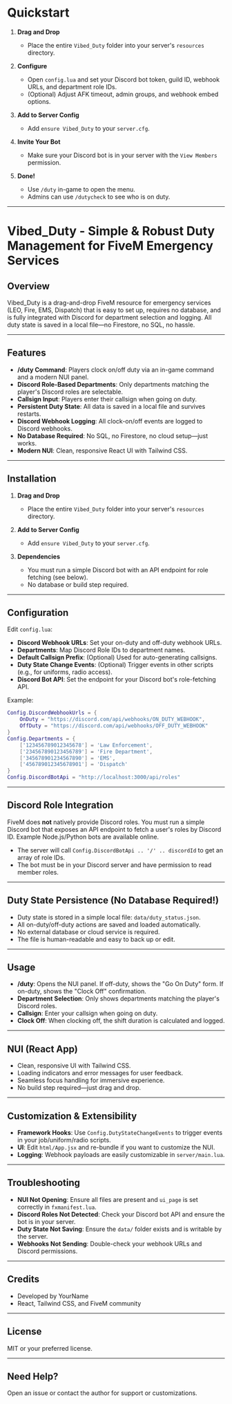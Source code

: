 # Quickstart

1. **Drag and Drop**
   - Place the entire `Vibed_Duty` folder into your server's `resources` directory.

2. **Configure**
   - Open `config.lua` and set your Discord bot token, guild ID, webhook URLs, and department role IDs.
   - (Optional) Adjust AFK timeout, admin groups, and webhook embed options.

3. **Add to Server Config**
   - Add `ensure Vibed_Duty` to your `server.cfg`.

4. **Invite Your Bot**
   - Make sure your Discord bot is in your server with the `View Members` permission.

5. **Done!**
   - Use `/duty` in-game to open the menu.
   - Admins can use `/dutycheck` to see who is on duty.

---

# Vibed_Duty - Simple & Robust Duty Management for FiveM Emergency Services

## Overview

Vibed_Duty is a drag-and-drop FiveM resource for emergency services (LEO, Fire, EMS, Dispatch) that is easy to set up, requires no database, and is fully integrated with Discord for department selection and logging. All duty state is saved in a local file—no Firestore, no SQL, no hassle.

---

## Features

- **/duty Command**: Players clock on/off duty via an in-game command and a modern NUI panel.
- **Discord Role-Based Departments**: Only departments matching the player's Discord roles are selectable.
- **Callsign Input**: Players enter their callsign when going on duty.
- **Persistent Duty State**: All data is saved in a local file and survives restarts.
- **Discord Webhook Logging**: All clock-on/off events are logged to Discord webhooks.
- **No Database Required**: No SQL, no Firestore, no cloud setup—just works.
- **Modern NUI**: Clean, responsive React UI with Tailwind CSS.

---

## Installation

1. **Drag and Drop**
   - Place the entire `Vibed_Duty` folder into your server's `resources` directory.

2. **Add to Server Config**
   - Add `ensure Vibed_Duty` to your `server.cfg`.

3. **Dependencies**
   - You must run a simple Discord bot with an API endpoint for role fetching (see below).
   - No database or build step required.

---

## Configuration

Edit `config.lua`:

- **Discord Webhook URLs**: Set your on-duty and off-duty webhook URLs.
- **Departments**: Map Discord Role IDs to department names.
- **Default Callsign Prefix**: (Optional) Used for auto-generating callsigns.
- **Duty State Change Events**: (Optional) Trigger events in other scripts (e.g., for uniforms, radio access).
- **Discord Bot API**: Set the endpoint for your Discord bot's role-fetching API.

Example:
```lua
Config.DiscordWebhookUrls = {
    OnDuty = "https://discord.com/api/webhooks/ON_DUTY_WEBHOOK",
    OffDuty = "https://discord.com/api/webhooks/OFF_DUTY_WEBHOOK"
}
Config.Departments = {
    ['123456789012345678'] = 'Law Enforcement',
    ['234567890123456789'] = 'Fire Department',
    ['345678901234567890'] = 'EMS',
    ['456789012345678901'] = 'Dispatch'
}
Config.DiscordBotApi = "http://localhost:3000/api/roles"
```

---

## Discord Role Integration

FiveM does **not** natively provide Discord roles. You must run a simple Discord bot that exposes an API endpoint to fetch a user's roles by Discord ID. Example Node.js/Python bots are available online.

- The server will call `Config.DiscordBotApi .. '/' .. discordId` to get an array of role IDs.
- The bot must be in your Discord server and have permission to read member roles.

---

## Duty State Persistence (No Database Required!)

- Duty state is stored in a simple local file: `data/duty_status.json`.
- All on-duty/off-duty actions are saved and loaded automatically.
- No external database or cloud service is required.
- The file is human-readable and easy to back up or edit.

---

## Usage

- **/duty**: Opens the NUI panel. If off-duty, shows the "Go On Duty" form. If on-duty, shows the "Clock Off" confirmation.
- **Department Selection**: Only shows departments matching the player's Discord roles.
- **Callsign**: Enter your callsign when going on duty.
- **Clock Off**: When clocking off, the shift duration is calculated and logged.

---

## NUI (React App)

- Clean, responsive UI with Tailwind CSS.
- Loading indicators and error messages for user feedback.
- Seamless focus handling for immersive experience.
- No build step required—just drag and drop.

---

## Customization & Extensibility

- **Framework Hooks**: Use `Config.DutyStateChangeEvents` to trigger events in your job/uniform/radio scripts.
- **UI**: Edit `html/App.jsx` and re-bundle if you want to customize the NUI.
- **Logging**: Webhook payloads are easily customizable in `server/main.lua`.

---

## Troubleshooting

- **NUI Not Opening**: Ensure all files are present and `ui_page` is set correctly in `fxmanifest.lua`.
- **Discord Roles Not Detected**: Check your Discord bot API and ensure the bot is in your server.
- **Duty State Not Saving**: Ensure the `data/` folder exists and is writable by the server.
- **Webhooks Not Sending**: Double-check your webhook URLs and Discord permissions.

---

## Credits

- Developed by YourName
- React, Tailwind CSS, and FiveM community

---

## License

MIT or your preferred license.

---

## Need Help?

Open an issue or contact the author for support or customizations.
